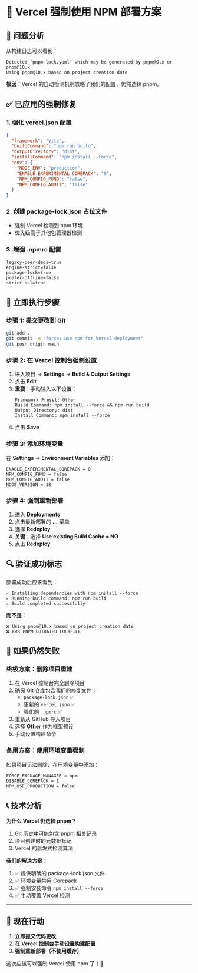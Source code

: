 # 🔧 Vercel 强制使用 NPM 部署方案

## 🚨 问题分析
从构建日志可以看到：
```
Detected 'pnpm-lock.yaml' which may be generated by pnpm@9.x or pnpm@10.x
Using pnpm@10.x based on project creation date
```

**根因**：Vercel 的自动检测机制忽略了我们的配置，仍然选择 pnpm。

## ✅ 已应用的强制修复

### 1. 强化 vercel.json 配置
```json
{
  "framework": "vite",
  "buildCommand": "npm run build",
  "outputDirectory": "dist",
  "installCommand": "npm install --force",
  "env": {
    "NODE_ENV": "production",
    "ENABLE_EXPERIMENTAL_COREPACK": "0",
    "NPM_CONFIG_FUND": "false", 
    "NPM_CONFIG_AUDIT": "false"
  }
}
```

### 2. 创建 package-lock.json 占位文件
- 强制 Vercel 检测到 npm 环境
- 优先级高于其他包管理器检测

### 3. 增强 .npmrc 配置
```
legacy-peer-deps=true
engine-strict=false
package-lock=true
prefer-offline=false
strict-ssl=true
```

## 🚀 立即执行步骤

### 步骤 1: 提交更改到 Git
```bash
git add .
git commit -m "force: use npm for Vercel deployment"
git push origin main
```

### 步骤 2: 在 Vercel 控制台强制设置
1. 进入项目 → **Settings** → **Build & Output Settings**
2. 点击 **Edit**
3. **重要**：手动输入以下设置：
   ```
   Framework Preset: Other
   Build Command: npm install --force && npm run build
   Output Directory: dist
   Install Command: npm install --force
   ```
4. 点击 **Save**

### 步骤 3: 添加环境变量
在 **Settings** → **Environment Variables** 添加：
```
ENABLE_EXPERIMENTAL_COREPACK = 0
NPM_CONFIG_FUND = false
NPM_CONFIG_AUDIT = false
NODE_VERSION = 18
```

### 步骤 4: 强制重新部署
1. 进入 **Deployments**
2. 点击最新部署的 **...** 菜单
3. 选择 **Redeploy**
4. **关键**：选择 **Use existing Build Cache = NO**
5. 点击 **Redeploy**

## 🔍 验证成功标志

部署成功后应该看到：
```
✓ Installing dependencies with npm install --force
✓ Running build command: npm run build
✓ Build completed successfully
```

**而不是**：
```
❌ Using pnpm@10.x based on project creation date
❌ ERR_PNPM_OUTDATED_LOCKFILE
```

## 🚨 如果仍然失败

### 终极方案：删除项目重建
1. 在 Vercel 控制台完全删除项目
2. 确保 Git 仓库包含我们的修复文件：
   - `package-lock.json` ✅
   - 更新的 `vercel.json` ✅
   - 强化的 `.npmrc` ✅
3. 重新从 GitHub 导入项目
4. 选择 **Other** 作为框架预设
5. 手动设置构建命令

### 备用方案：使用环境变量强制
如果项目无法删除，在环境变量中添加：
```
FORCE_PACKAGE_MANAGER = npm
DISABLE_COREPACK = 1
NPM_USE_PRODUCTION = false
```

## 📞 技术分析

**为什么 Vercel 仍选择 pnpm？**
1. Git 历史中可能包含 pnpm 相关记录
2. 项目创建时的元数据标记
3. Vercel 的启发式检测算法

**我们的解决方案：**
1. ✅ 提供明确的 package-lock.json 文件
2. ✅ 环境变量禁用 Corepack
3. ✅ 强制安装命令 `npm install --force`
4. ✅ 手动覆盖 Vercel 检测

---

## 🎯 现在行动

1. **立即提交代码更改**
2. **在 Vercel 控制台手动设置构建配置**
3. **强制重新部署（不使用缓存）**

这次应该可以强制 Vercel 使用 npm 了！🚀